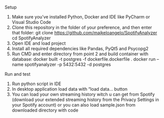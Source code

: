Setup
1.	Make sure you’ve installed Python, Docker and IDE like PyCharm or Visual Studio Code
2.	Clone this repository in the folder of your preference, and then enter that folder:
git clone https://github.com/majkeloangelo/SpotifyAnalyzer
cd SpotifyAnalyzer
3.	Open IDE and load project
4.	Install all required dependencies like Pandas, PyQt5 and Psycopg2
5.	Run CMD and enter directory from point 2 and build container with database:
docker built -t postgres -f dockerfile.dockerfile .
docker run –name spotifyanalyzer -p 5432:5432 -d postgres

Run and test 
1.	Run python script in IDE
2.	In desktop application load data with “load data… button 
3.	You can load your own streaming history witch u can get from Spotify (download your extended streaming history from the Privacy Settings in your Spotify account) or you can also load sample.json from downloaded directory with code




